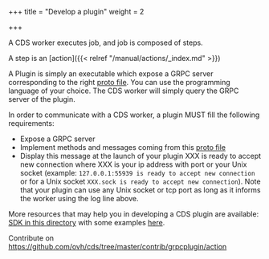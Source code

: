 +++
title = "Develop a plugin"
weight = 2

+++

A CDS worker executes job, and job is composed of steps.

A step is an [action]({{< relref "/manual/actions/_index.md" >}})

A Plugin is simply an executable which expose a GRPC server corresponding to the right [proto file](https://github.com/ovh/cds/tree/master/sdk/grpcplugin/actionplugin/actionplugin.proto). You can use the programming language of your choice. The CDS worker will simply query the GRPC server of the plugin.

In order to communicate with a CDS worker, a plugin MUST fill the following requirements:

+ Expose a GRPC server
+ Implement methods and messages coming from this [proto file](https://github.com/ovh/cds/tree/master/sdk/grpcplugin/actionplugin/actionplugin.proto)
+ Display this message at the launch of your plugin XXX is ready to accept new connection where XXX is your ip address with port or your Unix socket (example: `127.0.0.1:55939 is ready to accept new connection` or for a Unix socket `XXX.sock is ready to accept new connection`). Note that your plugin can use any Unix socket or tcp port as long as it informs the worker using the log line above.

More resources that may help you in developing a CDS plugin are available: [SDK in this directory](https://github.com/ovh/cds/tree/master/sdk/grpcplugin/actionplugin) with some examples [here](https://github.com/ovh/cds/tree/master/contrib/grpcplugins/action/examples).

Contribute on https://github.com/ovh/cds/tree/master/contrib/grpcplugin/action

